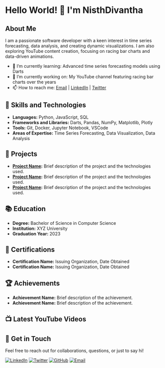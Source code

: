 # Hello World! 👋 I'm NisthDivantha

## About Me

I am a passionate software developer with a keen interest in time series forecasting, data analysis, and creating dynamic visualizations. I am also exploring YouTube content creation, focusing on racing bar charts and data-driven animations.

- 🌱 I’m currently learning: Advanced time series forecasting models using Darts
- 🔭 I’m currently working on: My YouTube channel featuring racing bar charts over the years
- 📫 How to reach me: [Email](mailto:your.email@example.com) | [LinkedIn](https://www.linkedin.com/in/yourprofile/) | [Twitter](https://twitter.com/yourprofile)

## 🚀 Skills and Technologies

- **Languages:** Python, JavaScript, SQL
- **Frameworks and Libraries:** Darts, Pandas, NumPy, Matplotlib, Plotly
- **Tools:** Git, Docker, Jupyter Notebook, VSCode
- **Areas of Expertise:** Time Series Forecasting, Data Visualization, Data Analysis

## 🔧 Projects

- **[Project Name](https://github.com/yourusername/projectname):** Brief description of the project and the technologies used.
- **[Project Name](https://github.com/yourusername/projectname):** Brief description of the project and the technologies used.
- **[Project Name](https://github.com/yourusername/projectname):** Brief description of the project and the technologies used.

## 📚 Education

- **Degree:** Bachelor of Science in Computer Science
- **Institution:** XYZ University
- **Graduation Year:** 2023

## 📜 Certifications

- **Certification Name:** Issuing Organization, Date Obtained
- **Certification Name:** Issuing Organization, Date Obtained

## 🏆 Achievements

- **Achievement Name:** Brief description of the achievement.
- **Achievement Name:** Brief description of the achievement.

## 📺 Latest YouTube Videos

<!-- YOUTUBE:START -->
<!-- YOUTUBE:END -->

## 💬 Get in Touch

Feel free to reach out for collaborations, questions, or just to say hi!

[![LinkedIn](https://img.shields.io/badge/LinkedIn-blue?style=for-the-badge&logo=linkedin)](https://www.linkedin.com/in/yourprofile/)
[![Twitter](https://img.shields.io/badge/Twitter-blue?style=for-the-badge&logo=twitter)](https://twitter.com/yourprofile)
[![GitHub](https://img.shields.io/badge/GitHub-black?style=for-the-badge&logo=github)](https://github.com/yourusername)
[![Email](https://img.shields.io/badge/Email-red?style=for-the-badge&logo=gmail)](mailto:your.email@example.com)

